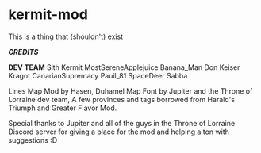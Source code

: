 # kermit-mod

This is a thing that (shouldn't) exist

***CREDITS***


**DEV TEAM**
Sith Kermit
MostSereneApplejuice
Banana_Man
Don Keiser
Kragot
CanarianSupremacy
Pauil_81
SpaceDeer
Sabba

Lines Map Mod by Hasen,
Duhamel Map Font by Jupiter and the Throne of Lorraine dev team,
A few provinces and tags borrowed from Harald's Triumph and Greater Flavor Mod.

Special thanks to Jupiter and all of the guys in the Throne of Lorraine Discord server for giving a place for the mod and helping a ton with suggestions :D

